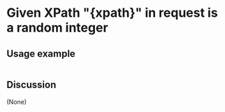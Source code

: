 
Given XPath "{xpath}" in request is a random integer
=============================================================================================================

Usage example
-------------

```
```

Discussion
----------

(None)